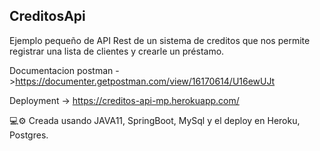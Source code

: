 ## CreditosApi
Ejemplo pequeño de API Rest de un sistema de creditos que nos permite registrar una lista de clientes y crearle un préstamo.

Documentacion postman ->https://documenter.getpostman.com/view/16170614/U16ewUJt

Deployment -> https://creditos-api-mp.herokuapp.com/

💻⚙️ Creada usando JAVA11, SpringBoot, MySql y el deploy en Heroku, Postgres.
